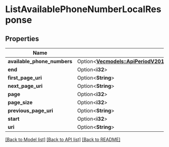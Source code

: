 # ListAvailablePhoneNumberLocalResponse

## Properties

Name | Type | Description | Notes
------------ | ------------- | ------------- | -------------
**available_phone_numbers** | Option<[**Vec<models::ApiPeriodV2010PeriodAccountPeriodAvailablePhoneNumberCountryPeriodAvailablePhoneNumberLocal>**](api.v2010.account.available_phone_number_country.available_phone_number_local.md)> |  | [optional]
**end** | Option<**i32**> |  | [optional]
**first_page_uri** | Option<**String**> |  | [optional]
**next_page_uri** | Option<**String**> |  | [optional]
**page** | Option<**i32**> |  | [optional]
**page_size** | Option<**i32**> |  | [optional]
**previous_page_uri** | Option<**String**> |  | [optional]
**start** | Option<**i32**> |  | [optional]
**uri** | Option<**String**> |  | [optional]

[[Back to Model list]](../README.md#documentation-for-models) [[Back to API list]](../README.md#documentation-for-api-endpoints) [[Back to README]](../README.md)


